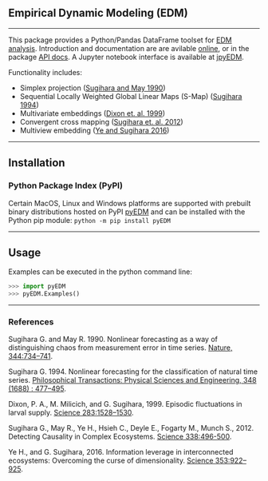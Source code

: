 ## Empirical Dynamic Modeling (EDM)
---
This package provides a Python/Pandas DataFrame toolset for [EDM analysis](http://deepeco.ucsd.edu/nonlinear-dynamics-research/edm/ "EDM @ Sugihara Lab").  Introduction and documentation are are avilable [online](https://sugiharalab.github.io/EDM_Documentation/ "EDM Docs"), or in the package [API docs](https://github.com/SugiharaLab/pyEDM/blob/master/doc/pyEDM.pdf "pyEDM API"). A Jupyter notebook interface is available at [jpyEDM](https://github.com/SugiharaLab/jpyEDM#empirical-dynamic-modeling-edm-jupyter-notebook).

Functionality includes:
* Simplex projection ([Sugihara and May 1990](https://www.nature.com/articles/344734a0))
* Sequential Locally Weighted Global Linear Maps (S-Map) ([Sugihara 1994](https://royalsocietypublishing.org/doi/abs/10.1098/rsta.1994.0106))
* Multivariate embeddings ([Dixon et. al. 1999](https://science.sciencemag.org/content/283/5407/1528))
* Convergent cross mapping ([Sugihara et. al. 2012](https://science.sciencemag.org/content/338/6106/496))
* Multiview embedding ([Ye and Sugihara 2016](https://science.sciencemag.org/content/353/6302/922))

---
## Installation

### Python Package Index (PyPI)
Certain MacOS, Linux and Windows platforms are supported with prebuilt binary distributions hosted on PyPI [pyEDM](https://pypi.org/project/pyEDM/) and can be installed with the Python pip module: `python -m pip install pyEDM`

---
## Usage
Examples can be executed in the python command line:
```python
>>> import pyEDM
>>> pyEDM.Examples()
```

---
### References
Sugihara G. and May R. 1990.  Nonlinear forecasting as a way of distinguishing 
chaos from measurement error in time series. [Nature, 344:734–741](https://www.nature.com/articles/344734a0).

Sugihara G. 1994. Nonlinear forecasting for the classification of natural 
time series. [Philosophical Transactions: Physical Sciences and 
Engineering, 348 (1688) : 477–495](https://royalsocietypublishing.org/doi/abs/10.1098/rsta.1994.0106).

Dixon, P. A., M. Milicich, and G. Sugihara, 1999. Episodic fluctuations in larval supply. [Science 283:1528–1530](https://science.sciencemag.org/content/283/5407/1528).

Sugihara G., May R., Ye H., Hsieh C., Deyle E., Fogarty M., Munch S., 2012.
Detecting Causality in Complex Ecosystems. [Science 338:496-500](https://science.sciencemag.org/content/338/6106/496).

Ye H., and G. Sugihara, 2016. Information leverage in interconnected 
ecosystems: Overcoming the curse of dimensionality. [Science 353:922–925](https://science.sciencemag.org/content/353/6302/922).

